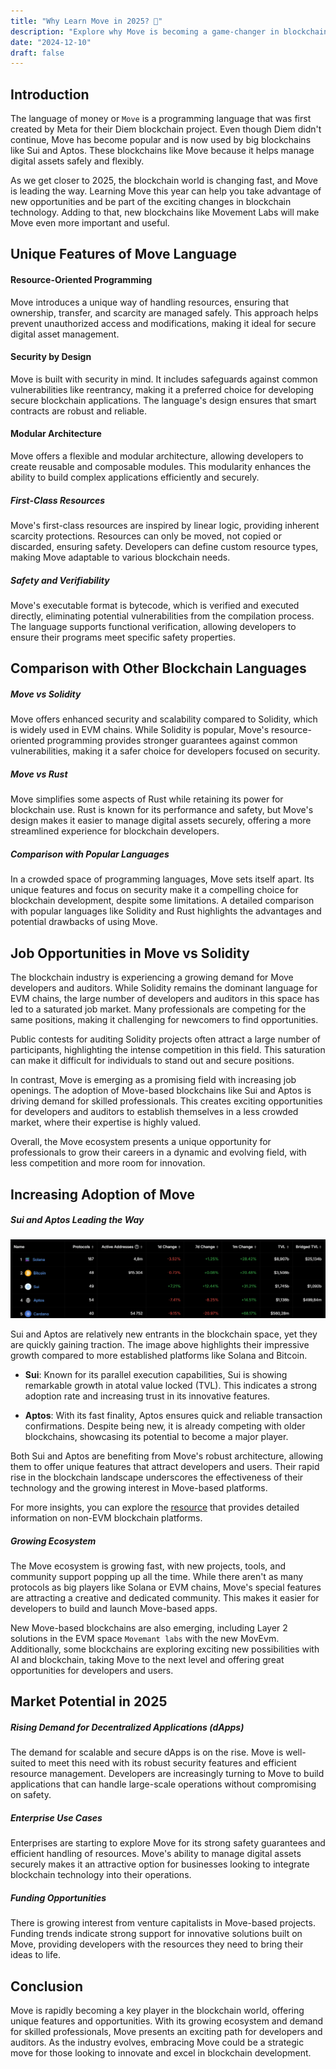 ```yaml
---
title: "Why Learn Move in 2025? 🚀"
description: "Explore why Move is becoming a game-changer in blockchain development. From resource-oriented programming to its adoption by Sui and Aptos, discover why 2025 is the perfect time to master Move."
date: "2024-12-10"
draft: false
---
```


## Introduction

The language of money or `Move` is a programming language that was first created by Meta for their Diem blockchain project. Even though Diem didn't continue, Move has become popular and is now used by big blockchains like Sui and Aptos. These blockchains like Move because it helps manage digital assets safely and flexibly.

As we get closer to 2025, the blockchain world is changing fast, and Move is leading the way. Learning Move this year can help you take advantage of new opportunities and be part of the exciting changes in blockchain technology. Adding to that, new blockchains like Movement Labs will make Move even more important and useful.

## Unique Features of Move Language

#### Resource-Oriented Programming

Move introduces a unique way of handling resources, ensuring that ownership, transfer, and scarcity are managed safely. This approach helps prevent unauthorized access and modifications, making it ideal for secure digital asset management.

#### Security by Design

Move is built with security in mind. It includes safeguards against common vulnerabilities like reentrancy, making it a preferred choice for developing secure blockchain applications. The language's design ensures that smart contracts are robust and reliable.

#### Modular Architecture

Move offers a flexible and modular architecture, allowing developers to create reusable and composable modules. This modularity enhances the ability to build complex applications efficiently and securely.

##### First-Class Resources

Move's first-class resources are inspired by linear logic, providing inherent scarcity protections. Resources can only be moved, not copied or discarded, ensuring safety. Developers can define custom resource types, making Move adaptable to various blockchain needs.

##### Safety and Verifiability

Move's executable format is bytecode, which is verified and executed directly, eliminating potential vulnerabilities from the compilation process. The language supports functional verification, allowing developers to ensure their programs meet specific safety properties.

## Comparison with Other Blockchain Languages

##### Move vs Solidity

Move offers enhanced security and scalability compared to Solidity, which is widely used in EVM chains. While Solidity is popular, Move's resource-oriented programming provides stronger guarantees against common vulnerabilities, making it a safer choice for developers focused on security.

##### Move vs Rust

Move simplifies some aspects of Rust while retaining its power for blockchain use. Rust is known for its performance and safety, but Move's design makes it easier to manage digital assets securely, offering a more streamlined experience for blockchain developers.

##### Comparison with Popular Languages

In a crowded space of programming languages, Move sets itself apart. Its unique features and focus on security make it a compelling choice for blockchain development, despite some limitations. A detailed comparison with popular languages like Solidity and Rust highlights the advantages and potential drawbacks of using Move.


## Job Opportunities in Move vs Solidity

The blockchain industry is experiencing a growing demand for Move developers and auditors. While Solidity remains the dominant language for EVM chains, the large number of developers and auditors in this space has led to a saturated job market. Many professionals are competing for the same positions, making it challenging for newcomers to find opportunities.

Public contests for auditing Solidity projects often attract a large number of participants, highlighting the intense competition in this field. This saturation can make it difficult for individuals to stand out and secure positions.

In contrast, Move is emerging as a promising field with increasing job openings. The adoption of Move-based blockchains like Sui and Aptos is driving demand for skilled professionals. This creates exciting opportunities for developers and auditors to establish themselves in a less crowded market, where their expertise is highly valued.

Overall, the Move ecosystem presents a unique opportunity for professionals to grow their careers in a dynamic and evolving field, with less competition and more room for innovation.


## Increasing Adoption of Move

##### Sui and Aptos Leading the Way

![alt text](image-1.png)
  
  Sui and Aptos are relatively new entrants in the blockchain space, yet they are quickly gaining traction. The image above highlights their impressive growth compared to more established platforms like Solana and Bitcoin.

- **Sui**: Known for its parallel execution capabilities, Sui is showing remarkable growth in atotal value locked (TVL). This indicates a strong adoption rate and increasing trust in its innovative features.

- **Aptos**: With its fast finality, Aptos ensures quick and reliable transaction confirmations. Despite being new, it is already competing with older blockchains, showcasing its potential to become a major player.

Both Sui and Aptos are benefiting from Move's robust architecture, allowing them to offer unique features that attract developers and users. Their rapid rise in the blockchain landscape underscores the effectiveness of their technology and the growing interest in Move-based platforms.

For more insights, you can explore the [resource](https://defillama.com/chains/Non-EVM) that provides detailed information on non-EVM blockchain platforms.

##### Growing Ecosystem

The Move ecosystem is growing fast, with new projects, tools, and community support popping up all the time. While there aren't as many protocols as big players like Solana or EVM chains, Move's special features are attracting a creative and dedicated community. This makes it easier for developers to build and launch Move-based apps.

New Move-based blockchains are also emerging, including Layer 2 solutions in the EVM space `Movemant labs` with the new MovEvm. Additionally, some blockchains are exploring exciting new possibilities with AI and blockchain, taking Move to the next level and offering great opportunities for developers and users.


## Market Potential in 2025

##### Rising Demand for Decentralized Applications (dApps)

The demand for scalable and secure dApps is on the rise. Move is well-suited to meet this need with its robust security features and efficient resource management. Developers are increasingly turning to Move to build applications that can handle large-scale operations without compromising on safety.

##### Enterprise Use Cases

Enterprises are starting to explore Move for its strong safety guarantees and efficient handling of resources. Move's ability to manage digital assets securely makes it an attractive option for businesses looking to integrate blockchain technology into their operations.

##### Funding Opportunities

There is growing interest from venture capitalists in Move-based projects. Funding trends indicate strong support for innovative solutions built on Move, providing developers with the resources they need to bring their ideas to life.


## Conclusion

Move is rapidly becoming a key player in the blockchain world, offering unique features and opportunities. With its growing ecosystem and demand for skilled professionals, Move presents an exciting path for developers and auditors. As the industry evolves, embracing Move could be a strategic move for those looking to innovate and excel in blockchain development.

